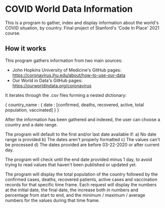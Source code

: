 # COVID World Data Information
This is a program to gather, index and display information about the world's COVID situation, by country. 
Final project of Stanford's 'Code In Place' 2021 course.

## How it works
This program gathers information from two main sources:

- John Hopkins University of Medicine's GitHub pages: https://coronavirus.jhu.edu/about/how-to-use-our-data
- Our World in Data's GitHub pages: https://ourworldindata.org/coronavirus

It iterates through the .csv files forming a nested dictionary:

{
    country_name : {
        date : [confirmed, deaths, recovered, active, total population, vaccinated]
    }
}

After the information has been gathered and indexed, the user can choose a country and a date range.

The program will default to the first and/or last date available if: 
a) No date range is provided 
b) The dates aren't properly formatted
c) The values can't be processed 
d) The dates provided are before 03-22-2020 or after current day.

The program will check until the end date provided minus 1 day, to avoid trying to read values that haven't been published or updated yet.

The program will display the total population of the country followed by the confirmed cases, deaths, recovered patients, active cases and vaccination records for that specific time frame. Each request will display the numbers at the initial date, the final date, the increase both in numbers and percentage from start to end, and the minimum / maximum / average numbers for the values during that time frame.